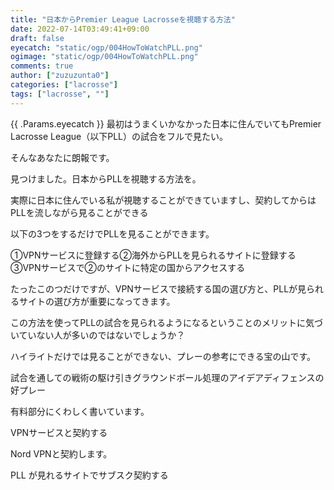 ```yaml
---
title: "日本からPremier League Lacrosseを視聴する方法"
date: 2022-07-14T03:49:41+09:00
draft: false
eyecatch: "static/ogp/004HowToWatchPLL.png"
ogimage: "static/ogp/004HowToWatchPLL.png"
comments: true
author: ["zuzuzunta0"]
categories: ["lacrosse"]
tags: ["lacrosse", ""]
---
```


<!----------------------- ↓記事設計↓ ----------------------->


  <!-- 伝えたいこと -->

  <!-- ①掛け合わせ3つの狙うキーワード -->
  <!-- /** PremierLacrosseLeague 日本 見る方法 **/ -->
  <!-- ②読者像 -->
  
  <!-- ③読者の悩み -->

  <!-- ④悩みが解決する条件 -->

  <!-- ⑤悩みの解決策 -->

  <!-- ⑥記事を読むメリット -->

  <!-- ⑦記事の信頼性 -->


<!----------------------- ↑記事設計↑ ----------------------->


<!----------------------- ↓記事内容↓ ----------------------->
  <!---- ↓リード文↓ ---->
   <!-- この記事を読む人の悩みに共感する -->

   <!-- この記事を読むことで何を得られるか、どんな価値が生まれるか -->

   <!-- この記事の根拠または信頼性 -->
  <!---- ↑リード文↑ ---->


  <!---- ↓本文↓ ---->
   <!-- 解決策 
   - この方法を使うとできること 
   
   -->
   <!-- 具体例 -->

   <!-- 理由 -->

   <!-- 反論への理解 -->

   <!-- 再度、主張 -->
{{ .Params.eyecatch }}
   最初はうまくいかなかった日本に住んでいてもPremier Lacrosse League（以下PLL）の試合をフルで見たい。

そんなあなたに朗報です。

見つけました。日本からPLLを視聴する方法を。

実際に日本に住んでいる私が視聴することができていますし、契約してからはPLLを流しながら見ることができる

以下の3つをするだけでPLLを見ることができます。

①VPNサービスに登録する②海外からPLLを見られるサイトに登録する③VPNサービスで②のサイトに特定の国からアクセスする

たったこのつだけですが、VPNサービスで接続する国の選び方と、PLLが見られるサイトの選び方が重要になってきます。

この方法を使ってPLLの試合を見られるようになるということのメリットに気づいていない人が多いのではないでしょうか？

ハイライトだけでは見ることができない、プレーの参考にできる宝の山です。

試合を通しての戦術の駆け引きグラウンドボール処理のアイデアディフェンスの好プレー

有料部分にくわしく書いています。

VPNサービスと契約する

Nord VPNと契約します。

PLL が見れるサイトでサブスク契約する
  <!---- ↑本文↑ ---->

<!----------------------- ↑記事内容↑ ----------------------->